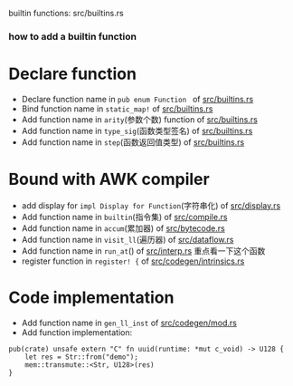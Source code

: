 

builtin functions: src/builtins.rs

### how to add a builtin function

# Declare function

* Declare function name in `pub enum Function ` of [src/builtins.rs](src/builtins.rs)
* Bind function name in `static_map!` of [src/builtins.rs](src/builtins.rs)
* Add function name in `arity`(参数个数) function of [src/builtins.rs](src/builtins.rs)
* Add function name in `type_sig`(函数类型签名) of [src/builtins.rs](src/builtins.rs)
* Add function name in `step`(函数返回值类型) of [src/builtins.rs](src/builtins.rs)

# Bound with AWK compiler

* add display for `impl Display for Function`(字符串化) of [src/display.rs](src/display.rs)
* Add function name in `builtin`(指令集) of [src/compile.rs](src/compile.rs)
* Add function name in `accum`(累加器) of [src/bytecode.rs](src/bytecode.rs)
* Add function name in `visit_ll`(遍历器) of [src/dataflow.rs](src/dataflow.rs)
* Add function name in `run_at`() of [src/interp.rs](src/interp.rs) 重点看一下这个函数
* register function in `register! {` of [src/codegen/intrinsics.rs](src/codegen/intrinsics.rs)

# Code implementation

* Add function name in `gen_ll_inst` of [src/codegen/mod.rs](src/codegen/mod.rs)
* Add function implementation: 

```
pub(crate) unsafe extern "C" fn uuid(runtime: *mut c_void) -> U128 {
    let res = Str::from("demo");
    mem::transmute::<Str, U128>(res)
}
```